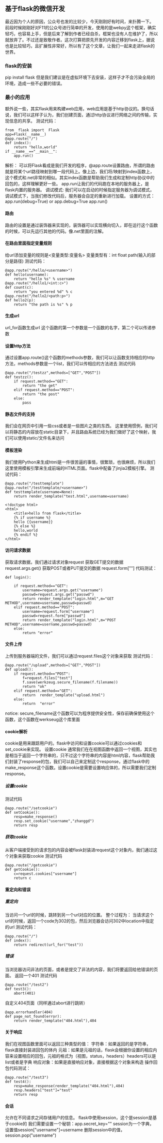 ## 基于flask的微信开发 ##
最近因为个人的原因，公众号也发的比较少，今天刚刚好有时间，来扑腾一下。
前段时候刚刚好对F11的公众号进行简单的开发，使用的是webpy这个框架，确实轻巧，也容易上手，但是后来了解到作者已经自杀，框架也没有人在维护了，所以就放弃了。不过还是致敬作者。这次打算把原先开发的内容迁移到flask上，据说也是比较轻巧，且扩展性非常好，所以有了这个文章，让我们一起来走进flask的世界。
### flask的安装 ###
pip install flask
但是我们建议是在虚拟环境下去安装，这样子才不会污染全局的环境，造成一些不必要的错误。
### 最小的应用 ###
额外说一些，其实flask用来构建web应用，web应用是基于http协议的。换句话说，我们可以这样子认为，我们创建页面，通过http协议进行网络之间的传输，实现信息的共享。
测试代码：
```
from  flask import  Flask
app=Flask(__name__)
@app.route("/")
def index():
    return "hello,world"
if __name__=="__main__":
    app.run()
```
解析：
可以将Flask看成是我们开发的程序，@app.route设置路由，所谓的路由就是将某个url路径映射到哪一段代码上。像上边，我们将/映射到index函数上，这个模式和.net非常的相似。其实index函数是帮助我们生成和定制http协议中的回包的，这样理解更好一些。
app.run让我们的代码跑在本地的服务器上，是flask内置的服务器。
调试模式:
	我们可以在启动的时候指定服务器为调试模式，调试模式下，当我们修改代码后，服务器会自定的重新进行加载。
设置的方式：
	app.run(debug=True) or app.debug=True app.run()
#### 路由 ####
路由的设置是通过装饰器来实现的，装饰器可以实现横向切入，即在运行这个函数的时候，可以先运行其他的代码。像.net里面的注解。
#### 在路由里面指定变量规则 ####
给url添加变量的规则是<变量类型:变量名>
变量类型有：int float path(输入的部分是路径)
测试代码：
```
@app.route("/hello/<username>")
def hello(username):
    return "hello %s" % username
@app.route("/hello1/<int:c>")
def count(c):
    return "you entered %d" % c
@app.route("/hello2/<path:p>")
def hello2(p):
    return "the path is %s" % p

```
#### 生成url ####
url_for函数生成url
这个函数的第一个参数是一个函数的名字，第二个可以传递参数
#### 设置http方法 ####
通过设置app.route()这个函数的methods参数，我们可以让函数支持相应的http方法，methods参数是一个list，我们可以传相应的方法进去
测试代码
```
@app.route("/testzz",methods=["GET","POST"])
def testzz():
    if request.method=="GET":
        return "the get"
    elif request.method=="POST":
        return "the post"
    else:
        pass
```
#### 静态文件的支持 ####
我们会在网页中引用一些css或者是一些图片之类的东西。
这里使用惯例，我们可以将静态的内容放在static目录下，并且路由系统已经为我们做好了这个映射，我们可以使用static/文件名来访问
#### 模板渲染 ####
我们使用Python来生成html是一件很苦逼的事情，很繁琐，也很麻烦，所以我们这里使用模板引擎来生成前端的HTML页面。flask中配备了jinjia2模板引擎。
测试代码：
```
@app.route("/testtemplate")
@app.route("/testtemplate/<username>")
def testtemplate(username=None):
    return render_template("test.html",username=username)
```
```
<!doctype html>
<html>
    <title>hello from flask</title>
    {% if username %}
    hello {{username}}
    {% else %}
    hello,world
    {% endif %}
</html>
```
#### 访问请求数据 ####
获取请求数据，我们通过请求对象request
获取GET提交的数据 request.args.get()
获取POST或者PUT提交的数据 request.form[""]
代码测试：
```
def login():

    if request.method=="GET":
        username=request.args.get("username")
        passwd=request.args.get("passwd")
        return render_template("login.html",m="GET METHOD",username=username,passwd=passwd)
    elif request.method=="POST":
        username=request.form["username"]
        passwd=request.form["passwd"]
        return render_template("login.html",m="POST METHOD",username=username,passwd=passwd)
    else:
        return "error"
```
#### 文件上传 ####
上传到服务器端的文件，我们可以通过request.files这个对象来获取
测试代码：
```
@app.route("/upload",methods=["GET","POST"])
def upload():
    if request.method=="POST":
        f=request.files["test"]
        f.save(werkzeug.secure_filename(f.filename))
        return "ok"
    elif request.method=="GET":
        return  render_template("upload.html")
    else:
        return  "error"
```
notice:
	secure_filename这个函数可以为程序提供安全性，保存前确保使用这个函数，这个函数在werkseug这个库里面
#### cookie解析 ####
cookie是用来跟踪用户的。flask中访问和设置cookie可以通过cookies和set_cookie来实现。
设置cookie
通常我们在在视图函数中返回一个视图，其实也是相当于返回一个字符串的，只不过这个字符串的内容是html内容，flask帮助我们封装了response的包，我们可以自己来定制这个response，通过flask中的make_response这个函数。设置cookie是需要设置响应体的，所以需要我们定制response。
##### 设置cookie #####
测试代码
```
@app.route("/setcookie")                 
def setCookie():                         
    resp=make_response()                 
    resp.set_cookie("username","zhanggd")
    return resp                          
```
##### 获取cookie #####
从客户端接受到的请求包的内容会被flask封装进request这个对象内，我们通过这个对象来获取cookie
测试代码
```
@app.route("/getcookie")         
def getCookie():                 
    c=request.cookies["username"]
    return c                     
```
#### 重定向和错误 ####
##### 重定向 #####
当访问一个url的时候，跳转到另一个url对应的位置。
整个过程为：
	当请求这个url的时候，返回一个code为302的包，然后浏览器会访问302中location中指定的url
测试代码：
```
@app.route("/")                      
def index():                         
    return redirect(url_for("test")) 
```
##### 错误 #####
当浏览器访问非法的页面，或者是提交了非法的内容，我们将要返回给他错误的页面。
返回一个401
测试代码
```
@app.route("/test2")
def test3():        
    abort(401)      
```
自定义404页面（同样通过abort进行跳转）
```
@app.errorhandler(404)                     
def page_not_found(error):                 
    return render_template("404.html"),404 
```
#### 关于响应 #####
我们在视图函数里面可以返回三种类型的值：
	字符串：如果返回的是字符串，flask直接封装进回包的体内
    元祖：如果是元祖的话，flask会根据你设置的相应内容来设置相应的回包，元祖的格式为（视图，status，headers）headers可以是list或者是字典
    响应对象：如果是直接响应对象，直接根据这个对象来构造
操作回包代码测试：
```
@app.route("/test3")                                   
def test4():                                           
    resp=make_response(render_template("404.html"),404)
    resp.headers["test"]="test"                        
    return resp                                        
```
#### 会话 ####
允许在不同请求之间存储用户的信息。
flask中使用session，这个是session是基于cookie的
我们需要设置一个秘钥：app.secret_key=""
session为一个字典，设置值session["username"]=username
删除session中的值，session.pop("username")